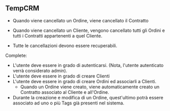 ## TempCRM




* Quando viene cancellato un Ordine, viene cancellato il Contratto
* Quando viene cancellato un Cliente, vengono cancellato tutti gli Ordini e tutti i Contratti appartenenti a quel Cliente.

* Tutte le cancellazioni devono essere recuperabili.


Complete:
* L'utente deve essere in grado di autenticarsi. (Nota, l'utente autenticato verrà considerato admin).
* L'utente deve essere in grado di creare Clienti
* L'utente deve essere in grado di creare Ordini ed associarli a Clienti. 
    * Quando un Ordine viene creato, viene automaticamente creato un Contratto associato al Cliente e all'Ordine.
* Durante la creazione e modifica di un Ordine, quest'ultimo potrà essere associato ad uno o più Tags già presenti nel sistema.